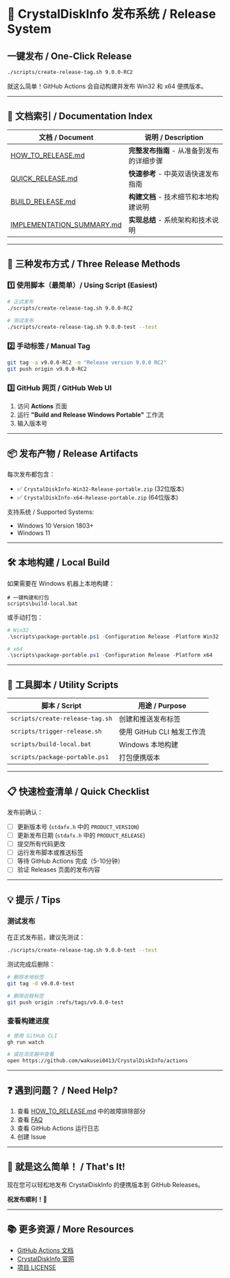 # 🚀 CrystalDiskInfo 发布系统 / Release System

## 一键发布 / One-Click Release

```bash
./scripts/create-release-tag.sh 9.0.0-RC2
```

就这么简单！GitHub Actions 会自动构建并发布 Win32 和 x64 便携版本。

---

## 📖 文档索引 / Documentation Index

| 文档 / Document | 说明 / Description |
|----------------|-------------------|
| [HOW_TO_RELEASE.md](HOW_TO_RELEASE.md) | **完整发布指南** - 从准备到发布的详细步骤 |
| [QUICK_RELEASE.md](QUICK_RELEASE.md) | **快速参考** - 中英双语快速发布指南 |
| [BUILD_RELEASE.md](BUILD_RELEASE.md) | **构建文档** - 技术细节和本地构建说明 |
| [IMPLEMENTATION_SUMMARY.md](IMPLEMENTATION_SUMMARY.md) | **实现总结** - 系统架构和技术说明 |

---

## 🎯 三种发布方式 / Three Release Methods

### 1️⃣ 使用脚本（最简单）/ Using Script (Easiest)

```bash
# 正式发布
./scripts/create-release-tag.sh 9.0.0-RC2

# 测试发布
./scripts/create-release-tag.sh 9.0.0-test --test
```

### 2️⃣ 手动标签 / Manual Tag

```bash
git tag -a v9.0.0-RC2 -m "Release version 9.0.0 RC2"
git push origin v9.0.0-RC2
```

### 3️⃣ GitHub 网页 / GitHub Web UI

1. 访问 **Actions** 页面
2. 运行 **"Build and Release Windows Portable"** 工作流
3. 输入版本号

---

## 📦 发布产物 / Release Artifacts

每次发布都包含：

- ✅ `CrystalDiskInfo-Win32-Release-portable.zip` (32位版本)
- ✅ `CrystalDiskInfo-x64-Release-portable.zip` (64位版本)

支持系统 / Supported Systems:
- Windows 10 Version 1803+
- Windows 11

---

## 🛠️ 本地构建 / Local Build

如果需要在 Windows 机器上本地构建：

```batch
# 一键构建和打包
scripts\build-local.bat
```

或手动打包：

```powershell
# Win32
.\scripts\package-portable.ps1 -Configuration Release -Platform Win32

# x64
.\scripts\package-portable.ps1 -Configuration Release -Platform x64
```

---

## 🔧 工具脚本 / Utility Scripts

| 脚本 / Script | 用途 / Purpose |
|--------------|---------------|
| `scripts/create-release-tag.sh` | 创建和推送发布标签 |
| `scripts/trigger-release.sh` | 使用 GitHub CLI 触发工作流 |
| `scripts/build-local.bat` | Windows 本地构建 |
| `scripts/package-portable.ps1` | 打包便携版本 |

---

## 📋 快速检查清单 / Quick Checklist

发布前确认：

- [ ] 更新版本号 (`stdafx.h` 中的 `PRODUCT_VERSION`)
- [ ] 更新发布日期 (`stdafx.h` 中的 `PRODUCT_RELEASE`)
- [ ] 提交所有代码更改
- [ ] 运行发布脚本或推送标签
- [ ] 等待 GitHub Actions 完成（5-10分钟）
- [ ] 验证 Releases 页面的发布内容

---

## 💡 提示 / Tips

### 测试发布

在正式发布前，建议先测试：

```bash
./scripts/create-release-tag.sh 9.0.0-test --test
```

测试完成后删除：

```bash
# 删除本地标签
git tag -d v9.0.0-test

# 删除远程标签
git push origin :refs/tags/v9.0.0-test
```

### 查看构建进度

```bash
# 使用 GitHub CLI
gh run watch

# 或在浏览器中查看
open https://github.com/wakusei0413/CrystalDiskInfo/actions
```

---

## ❓ 遇到问题？ / Need Help?

1. 查看 [HOW_TO_RELEASE.md](HOW_TO_RELEASE.md) 中的故障排除部分
2. 查看 [FAQ](HOW_TO_RELEASE.md#-常见问题--faq)
3. 查看 GitHub Actions 运行日志
4. 创建 Issue

---

## 🎉 就是这么简单！ / That's It!

现在您可以轻松地发布 CrystalDiskInfo 的便携版本到 GitHub Releases。

**祝发布顺利！🚀**

---

## 📚 更多资源 / More Resources

- [GitHub Actions 文档](https://docs.github.com/actions)
- [CrystalDiskInfo 官网](https://crystalmark.info/)
- [项目 LICENSE](LICENSE.txt)
